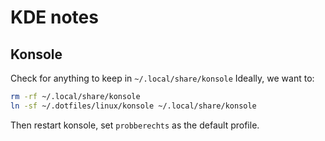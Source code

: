 # KDE notes

## Konsole

Check for anything to keep in `~/.local/share/konsole`
Ideally, we want to:

```sh
rm -rf ~/.local/share/konsole
ln -sf ~/.dotfiles/linux/konsole ~/.local/share/konsole
```

Then restart konsole, set `probberechts` as the default profile.
